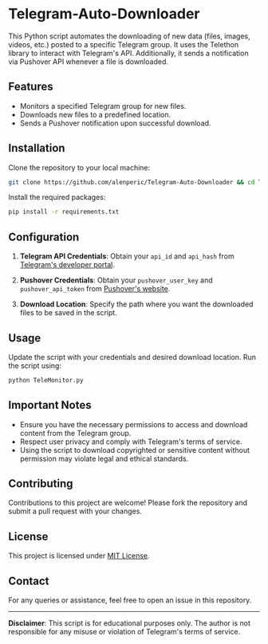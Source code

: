 # Telegram-Auto-Downloader
This Python script automates the downloading of new data (files, images, videos, etc.) posted to a specific Telegram group. It uses the Telethon library to interact with Telegram's API. Additionally, it sends a notification via Pushover API whenever a file is downloaded.

## Features
- Monitors a specified Telegram group for new files.
- Downloads new files to a predefined location.
- Sends a Pushover notification upon successful download.

## Installation

Clone the repository to your local machine:

```bash
git clone https://github.com/alenperic/Telegram-Auto-Downloader && cd Telegram-Auto-Downloader
```

Install the required packages:

```bash
pip install -r requirements.txt
```

## Configuration

1. **Telegram API Credentials**: Obtain your `api_id` and `api_hash` from [Telegram's developer portal](https://my.telegram.org).

2. **Pushover Credentials**: Obtain your `pushover_user_key` and `pushover_api_token` from [Pushover's website](https://pushover.net).

3. **Download Location**: Specify the path where you want the downloaded files to be saved in the script.

## Usage

Update the script with your credentials and desired download location. Run the script using:

```bash
python TeleMonitor.py
```

## Important Notes

- Ensure you have the necessary permissions to access and download content from the Telegram group.
- Respect user privacy and comply with Telegram's terms of service.
- Using the script to download copyrighted or sensitive content without permission may violate legal and ethical standards.

## Contributing

Contributions to this project are welcome! Please fork the repository and submit a pull request with your changes.

## License

This project is licensed under [MIT License](LICENSE).

## Contact

For any queries or assistance, feel free to open an issue in this repository.

---

**Disclaimer**: This script is for educational purposes only. The author is not responsible for any misuse or violation of Telegram's terms of service.
